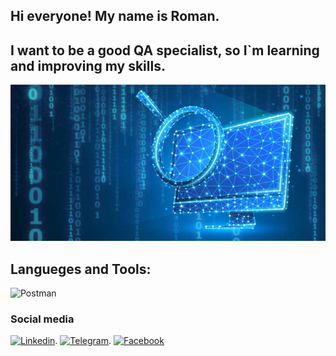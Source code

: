 ## Hi everyone! My name is Roman. 
## I want to be a good QA specialist, so I`m learning and improving my skills.

<p align="center">
  <img width="900" height="250" src="https://github.com/RomanHodov/romanhodov/blob/main/1_1-8.jpg">
</p>



## Langueges and Tools:
![Postman](https://img.shields.io/badge/-Postman-090909?style=for-the-badge&logo=flutter&logoColor=47C5FB)

### Social media

[![Linkedin](https://img.shields.io/badge/-Facebook-090909?style=for-the-badge&logo=flutter&logoColor=47C5FB)](linkedin.com/in/roman-hodov-31951a2b0).
[![Telegram](https://img.shields.io/badge/-Facebook-090909?style=for-the-badge&logo=flutter&logoColor=47C5FB)](https://t.me/romario_91).
[![Facebook](https://img.shields.io/badge/-Facebook-090909?style=for-the-badge&logo=flutter&logoColor=47C5FB)](https://www.facebook.com/profile.php?id=100054745900294)
